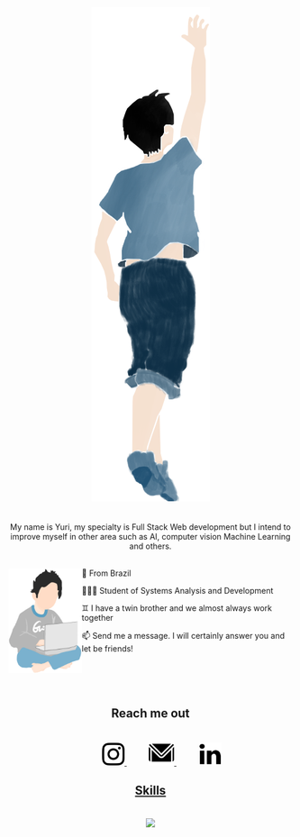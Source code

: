 <div align="center">
	<img src="github1.png">
<div>

<div>
	<br>
	<br>
		My name is Yuri, my specialty is Full Stack Web development but I intend to improve myself in other area such as AI, computer vision
		Machine Learning and others. 
	<br>
	<br>
</div>
	
 
 
<a href="#"><img align="left" width="130" height="#" src="yuri.png"></a>
	<p align="left">📍 From Brazil </p> 
 	<p align="left">👨🏻‍💻 Student of Systems Analysis and Development </p> 
	<p align="left">♊ I have a twin brother and we almost always work together</p>
 	<p align="left">📫 Send me a message. I will certainly answer you and let be friends! </p>

<br>
<br>
<br>
	
## Reach me out
<div align="center">
<br>
	&nbsp;&nbsp;&nbsp;&nbsp;&nbsp;&nbsp;&nbsp;&nbsp;&nbsp;
	<a href="https://www.instagram.com/peixinhoyuri/">
	<img src="instagram.png" width="40px">
</a>
	&nbsp;&nbsp;&nbsp;&nbsp;&nbsp;&nbsp;&nbsp;&nbsp;&nbsp;
	<a href="mailto:yuripeixinho03@gmail.com">
	<img src="gmail.png" width="45px">
</a>
	&nbsp;&nbsp;&nbsp;&nbsp;&nbsp;&nbsp;&nbsp;&nbsp;&nbsp;
	<a href="https://www.linkedin.com/in/yuri-peixinho-6a943b206/">
	<img src="linkedin.png" width="40px">
</div>
	
	
	
	
	
	
## Skills	
<br>
<div>
	<a href="https://github.com/yuripeixinho/github-readme-stats%22%3E">
	<img align="center"  width="350" src="https://github-readme-stats.vercel.app/api/top-langs/?username=yuripeixinho&layout=compact&theme=react"/></a>
<div>
	
	
	



	
	
	



